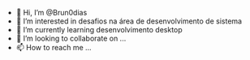 - 👋 Hi, I’m @Brun0dias
- 👀 I’m interested in  desafios  na  área de desenvolvimento de sistema 
- 🌱 I’m currently learning  desenvolvimento desktop
- 💞️ I’m looking to collaborate on ...
- 📫 How to reach me ...

<!---
Brun0dias/Brun0dias is a ✨ special ✨ repository because its `README.md` (this file) appears on your GitHub profile.
You can click the Preview link to take a look at your changes.ddddddddddd 
--->
